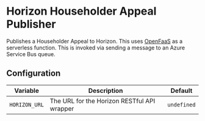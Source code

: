# Horizon Householder Appeal Publisher

Publishes a Householder Appeal to Horizon. This uses
[OpenFaaS](https://docs.openfaas.com) as a serverless function. This is 
invoked via sending a message to an Azure Service Bus queue.

## Configuration

| Variable | Description | Default |
| --- | --- | --- |
| `HORIZON_URL` | The URL for the Horizon RESTful API wrapper | `undefined` |

